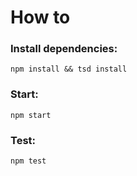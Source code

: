 # How to

### Install dependencies:
```
npm install && tsd install
```

### Start:
```
npm start
```

### Test:
```
npm test
```
